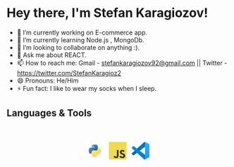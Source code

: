 <h1> Hey there, I'm Stefan Karagiozov! </h1>

- 🔭 I’m currently working on E-commerce app.
- 🌱 I’m currently learning Node.js , MongoDb.
- 👯 I’m looking to collaborate on anything :).
- 💬 Ask me about REACT.
- 📫 How to reach me: Gmail - stefankaragiozov92@gmail.com || Twitter - https://twitter.com/StefanKaragioz2
- 😄 Pronouns: He/Him
- ⚡ Fun fact: I like to wear my socks when I sleep.


<h2>Languages & Tools</h2>
<br/>
<p align="center">
<img src="https://raw.githubusercontent.com/github/explore/80688e429a7d4ef2fca1e82350fe8e3517d3494d/topics/python/python.png" alt="Python" height="40" style="vertical-align:top; margin:4px">
<img src="https://raw.githubusercontent.com/github/explore/80688e429a7d4ef2fca1e82350fe8e3517d3494d/topics/javascript/javascript.png" alt="Javascript" height="40" style="vertical-align:top; margin:4px">
<img src="https://raw.githubusercontent.com/github/explore/80688e429a7d4ef2fca1e82350fe8e3517d3494d/topics/visual-studio-code/visual-studio-code.png" alt="VS Code" height="40" style="vertical-align:top; margin:4px">
</p>

